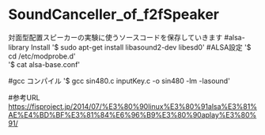# SoundCanceller_of_f2fSpeaker
対面型配置スピーカーの実験に使うソースコードを保存していきます
#alsa-library Install
'$ sudo apt-get install libasound2-dev libesd0'
#ALSA設定
'$ cd /etc/modprobe.d'  
'$ cat alsa-base.conf'

#gcc コンパイル
'$ gcc sin480.c inputKey.c -o sin480 -lm -lasound'

#参考URL
<https://fisproject.jp/2014/07/%E3%80%90linux%E3%80%91alsa%E3%81%AE%E4%BD%BF%E3%81%84%E6%96%B9%E3%80%90aplay%E3%80%91/> 
